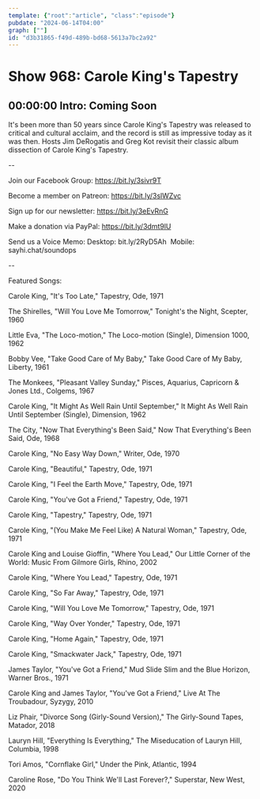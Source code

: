 ```yaml
---
template: {"root":"article", "class":"episode"}
pubdate: "2024-06-14T04:00"
graph: [""]
id: "d3b31865-f49d-489b-bd68-5613a7bc2a92"
---
```






# Show 968: Carole King's Tapestry



## 00:00:00 Intro: Coming Soon

It's been more than 50 years since Carole King's Tapestry was released to critical and cultural acclaim, and the record is still as impressive today as it was then. Hosts Jim DeRogatis and Greg Kot revisit their classic album dissection of Carole King's Tapestry.

--

Join our Facebook Group: https://bit.ly/3sivr9T

Become a member on Patreon: https://bit.ly/3slWZvc

Sign up for our newsletter: https://bit.ly/3eEvRnG

Make a donation via PayPal: https://bit.ly/3dmt9lU

Send us a Voice Memo: Desktop: bit.ly/2RyD5Ah  Mobile: sayhi.chat/soundops

--

Featured Songs:

Carole King, "It's Too Late," Tapestry, Ode, 1971

The Shirelles, "Will You Love Me Tomorrow," Tonight's the Night, Scepter, 1960

Little Eva, "The Loco-motion," The Loco-motion (Single), Dimension 1000, 1962

Bobby Vee, "Take Good Care of My Baby," Take Good Care of My Baby, Liberty, 1961

The Monkees, "Pleasant Valley Sunday," Pisces, Aquarius, Capricorn &amp; Jones Ltd., Colgems, 1967

Carole King, "It Might As Well Rain Until September," It Might As Well Rain Until September (Single), Dimension, 1962

The City, "Now That Everything's Been Said," Now That Everything's Been Said, Ode, 1968

Carole King, "No Easy Way Down," Writer, Ode, 1970

Carole King, "Beautiful," Tapestry, Ode, 1971

Carole King, "I Feel the Earth Move," Tapestry, Ode, 1971

Carole King, "You've Got a Friend," Tapestry, Ode, 1971

Carole King, "Tapestry," Tapestry, Ode, 1971

Carole King, "(You Make Me Feel Like) A Natural Woman," Tapestry, Ode, 1971

Carole King and Louise Gioffin, "Where You Lead," Our Little Corner of the World: Music From Gilmore Girls, Rhino, 2002

Carole King, "Where You Lead," Tapestry, Ode, 1971

Carole King, "So Far Away," Tapestry, Ode, 1971

Carole King, "Will You Love Me Tomorrow," Tapestry, Ode, 1971

Carole King, "Way Over Yonder," Tapestry, Ode, 1971

Carole King, "Home Again," Tapestry, Ode, 1971

Carole King, "Smackwater Jack," Tapestry, Ode, 1971

James Taylor, "You've Got a Friend," Mud Slide Slim and the Blue Horizon, Warner Bros., 1971

Carole King and James Taylor, "You've Got a Friend," Live At The Troubadour, Syzygy, 2010

Liz Phair, "Divorce Song (Girly-Sound Version)," The Girly-Sound Tapes, Matador, 2018

Lauryn Hill, "Everything Is Everything," The Miseducation of Lauryn Hill, Columbia, 1998

Tori Amos, "Cornflake Girl," Under the Pink, Atlantic, 1994

Caroline Rose, "Do You Think We'll Last Forever?," Superstar, New West, 2020